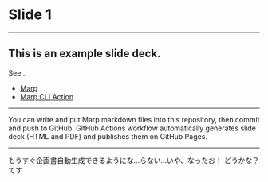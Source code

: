 
# Slide 1 <!-- fit -->

---

## This is an example slide deck.

See...

- [Marp](https://marp.app/)
- [Marp CLI Action](https://github.com/KoharaKazuya/marp-cli-action)

---

You can write and put Marp markdown files into this repository, then commit and push to GitHub.
GitHub Actions workflow automatically generates slide deck (HTML and PDF) and publishes them on GitHub Pages.

---

もうすぐ企画書自動生成できるようにな…らない…いや、なったお！
どうかな？
てす

